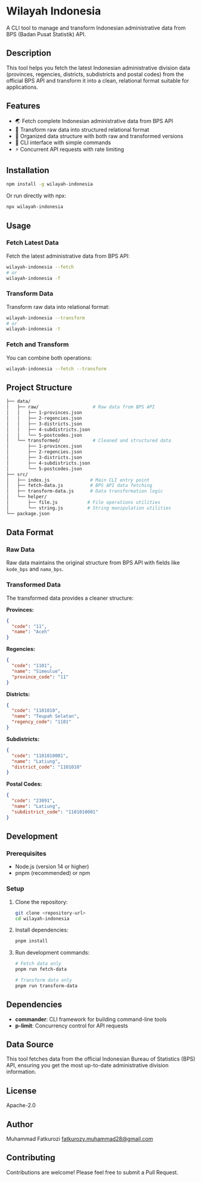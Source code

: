 # Wilayah Indonesia

A CLI tool to manage and transform Indonesian administrative data from BPS (Badan Pusat Statistik) API.

## Description

This tool helps you fetch the latest Indonesian administrative division data (provinces, regencies, districts, subdistricts and postal codes) from the official BPS API and transform it into a clean, relational format suitable for applications.

## Features

- 🌏 Fetch complete Indonesian administrative data from BPS API
- 🔄 Transform raw data into structured relational format
- 📁 Organized data structure with both raw and transformed versions
- 🎯 CLI interface with simple commands
- ⚡ Concurrent API requests with rate limiting

## Installation

```bash
npm install -g wilayah-indonesia
```

Or run directly with npx:

```bash
npx wilayah-indonesia
```

## Usage

### Fetch Latest Data

Fetch the latest administrative data from BPS API:

```bash
wilayah-indonesia --fetch
# or
wilayah-indonesia -f
```

### Transform Data

Transform raw data into relational format:

```bash
wilayah-indonesia --transform
# or
wilayah-indonesia -t
```

### Fetch and Transform

You can combine both operations:

```bash
wilayah-indonesia --fetch --transform
```

## Project Structure

```bash
├── data/
│   ├── raw/                    # Raw data from BPS API
│   │   ├── 1-provinces.json
│   │   ├── 2-regencies.json
│   │   ├── 3-districts.json
│   │   ├── 4-subdistricts.json
│   │   └── 5-postcodes.json
│   └── transformed/            # Cleaned and structured data
│       ├── 1-provinces.json
│       ├── 2-regencies.json
│       ├── 3-districts.json
│       ├── 4-subdistricts.json
│       └── 5-postcodes.json
├── src/
│   ├── index.js               # Main CLI entry point
│   ├── fetch-data.js          # BPS API data fetching
│   ├── transform-data.js      # Data transformation logic
│   └── helper/
│       ├── file.js           # File operations utilities
│       └── string.js         # String manipulation utilities
└── package.json
```

## Data Format

### Raw Data

Raw data maintains the original structure from BPS API with fields like `kode_bps` and `nama_bps`.

### Transformed Data

The transformed data provides a cleaner structure:

**Provinces:**

```json
{
  "code": "11",
  "name": "Aceh"
}
```

**Regencies:**

```json
{
  "code": "1101",
  "name": "Simeulue",
  "province_code": "11"
}
```

**Districts:**

```json
{
  "code": "1101010",
  "name": "Teupah Selatan",
  "regency_code": "1101"
}
```

**Subdistricts:**

```json
{
  "code": "1101010001",
  "name": "Latiung",
  "district_code": "1101010"
}
```

**Postal Codes:**

```json
{
  "code": "23891",
  "name": "Latiung",
  "subdistrict_code": "1101010001"
}
```

## Development

### Prerequisites

- Node.js (version 14 or higher)
- pnpm (recommended) or npm

### Setup

1. Clone the repository:

   ```bash
   git clone <repository-url>
   cd wilayah-indonesia
   ```

2. Install dependencies:

   ```bash
   pnpm install
   ```

3. Run development commands:

   ```bash
   # Fetch data only
   pnpm run fetch-data

   # Transform data only
   pnpm run transform-data
   ```

## Dependencies

- **commander**: CLI framework for building command-line tools
- **p-limit**: Concurrency control for API requests

## Data Source

This tool fetches data from the official Indonesian Bureau of Statistics (BPS) API, ensuring you get the most up-to-date administrative division information.

## License

Apache-2.0

## Author

Muhammad Fatkurozi <fatkurozy.muhammad28@gmail.com>

## Contributing

Contributions are welcome! Please feel free to submit a Pull Request.
